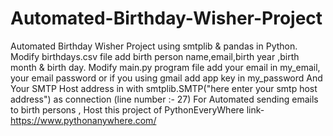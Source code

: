 # Automated-Birthday-Wisher-Project
Automated Birthday Wisher Project using smtplib &amp; pandas in Python. 
Modify birthdays.csv file add birth person name,email,birth year ,birth month & birth day.
Modify main.py program file add your email in my_email, your email password or if you using gmail add app key in my_password And Your SMTP Host address in with smtplib.SMTP("here enter your smtp host address") as connection (line number :- 27)
For Automated sending emails to birth persons , Host this project of PythonEveryWhere link-https://www.pythonanywhere.com/
